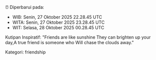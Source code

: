 ⏰ Diperbarui pada:
- WIB: Senin, 27 Oktober 2025 22.28.45 UTC
- WITA: Senin, 27 Oktober 2025 23.28.45 UTC
- WIT: Selasa, 28 Oktober 2025 00.28.45 UTC

Kutipan Inspiratif:
"Friends are like sunshine They can brighten up your day,A true friend is someone who Will chase the clouds away."


Kategori: friendship

